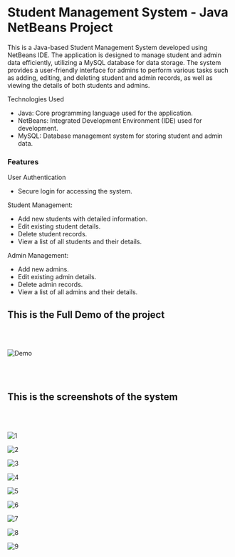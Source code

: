 <h1>Student Management System - Java NetBeans Project</h1>

This is a Java-based Student Management System developed using NetBeans IDE. The application is designed to manage student and admin data efficiently, utilizing a MySQL database for data storage. The system provides a user-friendly interface for admins to perform various tasks such as adding, editing, and deleting student and admin records, as well as viewing the details of both students and admins.

Technologies Used
<ul>
<li>Java: Core programming language used for the application.</li>
<li>NetBeans: Integrated Development Environment (IDE) used for development.</li>
<li>MySQL: Database management system for storing student and admin data.</li>
</ul>

<h3>Features</h3>

User Authentication
<ul>
<li>Secure login for accessing the system.</li>
</ul>

Student Management:

<ul>
<li>Add new students with detailed information.</li>
<li>Edit existing student details.</li>
<li>Delete student records.</li>
<li>View a list of all students and their details.</li>
</ul>

Admin Management:
<ul>
<li>Add new admins.</li>
<li>Edit existing admin details.</li>
<li>Delete admin records.</li>
<li>View a list of all admins and their details.</li>
</ul>

<h2>This is the Full Demo of the project</h2><br><br>

![Demo](https://github.com/user-attachments/assets/bc6ea580-e7b6-4b91-a077-bc5555814630)

<br><br>
<h2>This is the screenshots of the system</h2><br><br>

![1](https://github.com/user-attachments/assets/6b57d4d6-5817-49f7-b348-d871a01b2a91)

![2](https://github.com/user-attachments/assets/74ce3f92-1082-4f05-8a76-e790187f62dd)

![3](https://github.com/user-attachments/assets/2b4c71db-2562-4dbc-941f-8474b650b06a)

![4](https://github.com/user-attachments/assets/57544829-e7f0-43f0-94c5-e0c77d7d8f09)

![5](https://github.com/user-attachments/assets/7a4f77d4-edfc-4298-b66a-60e455f9b457)

![6](https://github.com/user-attachments/assets/e6a6eb98-633e-41d8-bb91-b8d3ac3c272c)

![7](https://github.com/user-attachments/assets/82d70b00-666d-4b52-8bb2-4f639ef58c48)

![8](https://github.com/user-attachments/assets/5147eb47-71ff-4996-9f90-5ede771b3367)

![9](https://github.com/user-attachments/assets/f38d9151-8208-4b67-ac06-23c7778292f3)







